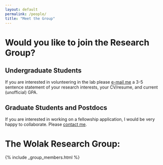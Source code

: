 ```yaml
---
layout: default
permalink: /people/
title: "Meet the Group"
---
```


# Would you like to join the Research Group?

## Undergraduate Students

If you are interested in volunteering in the lab please [e-mail me](mailto:terps@auburn.edu) a 3-5 sentence statement of your research interests, your CV/resume, and current (unofficial) GPA.


## Graduate Students and Postdocs

If you are interested in working on a fellowship application, I would be very happy to collaborate. Please [contact me](mailto:terps@auburn.edu).

# The Wolak Research Group:
{% include _group_members.html %}



